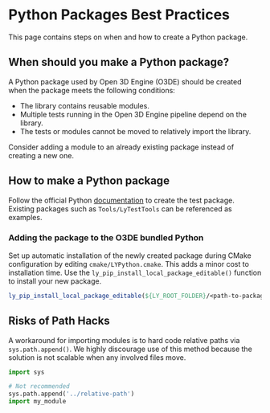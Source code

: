 # Python Packages Best Practices

This page contains steps on when and how to create a Python package.

## When should you make a Python package?

A Python package used by Open 3D Engine (O3DE) should be created when the package meets the following conditions:

* The library contains reusable modules.
* Multiple tests running in the Open 3D Engine pipeline depend on the library.
* The tests or modules cannot be moved to relatively import the library.

Consider adding a module to an already existing package instead of creating a new one.

## How to make a Python package

Follow the official Python [documentation](https://packaging.python.org/tutorials/packaging-projects/) to create the test package. Existing packages such as `Tools/LyTestTools` can be referenced as examples.

### Adding the package to the O3DE bundled Python

Set up automatic installation of the newly created package during CMake configuration by editing `cmake/LYPython.cmake`. This adds a minor cost to installation time. Use the `ly_pip_install_local_package_editable()` function to install your new package.

```cmake
ly_pip_install_local_package_editable(${LY_ROOT_FOLDER}/<path-to-package> <package-name>)
```

## Risks of Path Hacks

A workaround for importing modules is to hard code relative paths via `sys.path.append()`. We highly discourage use of this method because the solution is not scalable when any involved files move.

```python
import sys

# Not recommended
sys.path.append('../relative-path')
import my_module
```
